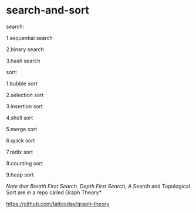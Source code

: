 
# search-and-sort
search:

1.sequential search

2.binary search

3.hash search


sort:

1.bubble sort

2.selection sort

3.insertion sort

4.shell sort

5.merge sort

6.quick sort

7.radix sort

8.counting sort

9.heap sort

*Note that Breath First Search, Depth First Search, A* Search and Topological Sort are in a repo called Graph Theory*

https://github.com/tattooday/graph-theory
